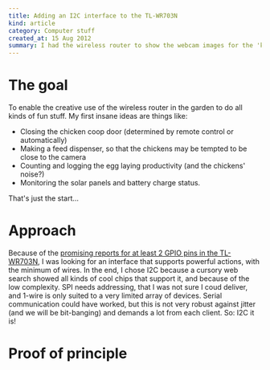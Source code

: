 ```yaml
--- 
title: Adding an I2C interface to the TL-WR703N
kind: article
category: Computer stuff
created_at: 15 Aug 2012
summary: I had the wireless router to show the webcam images for the 'kippycam'. Some discussions in the openwrt forms showed, that there are several spare GPIO pins on its chip. So: there is a chance to do all kinds of hardware control. This rekindled some childhood enthusiasm for electronics that I had nearly forgotten. So, how did I add hardware control (specifically, the I2C interface) to the TL-WR703N?
---
```

# The goal #

To enable the creative use of the wireless router in the garden to do
all kinds of fun stuff. My first insane ideas are things like:

- Closing the chicken coop door (determined by remote control or
  automatically)
- Making a feed dispenser, so that the chickens may be tempted to be
  close to the camera
- Counting and logging the egg laying productivity (and the chickens'
  noise?)
- Monitoring the solar panels and battery charge status.

That's just the start...

# Approach #

Because of the [promising reports for at least 2 GPIO pins in the
TL-WR703N][openwrt-703n-gpio], I was looking for an interface that supports powerful
actions, with the minimum of wires. In the end, I chose I2C because a
cursory web search showed all kinds of cool chips that support it, and
because of the low complexity. SPI needs addressing, that I was not
sure I coud deliver, and 1-wire is only suited to a very limited array
of devices. Serial communication could have worked, but this is not
very robust against jitter (and we will be bit-banging) and demands a
lot from each client. So: I2C it is!

# Proof of principle #





[openwrt-703n-gpio]:https://forum.openwrt.org/viewtopic.php?id=36471

